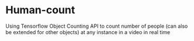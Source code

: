 # Human-count

Using Tensorflow Object Counting API to count number of people (can also be extended for other objects) at any instance in a video in real time

